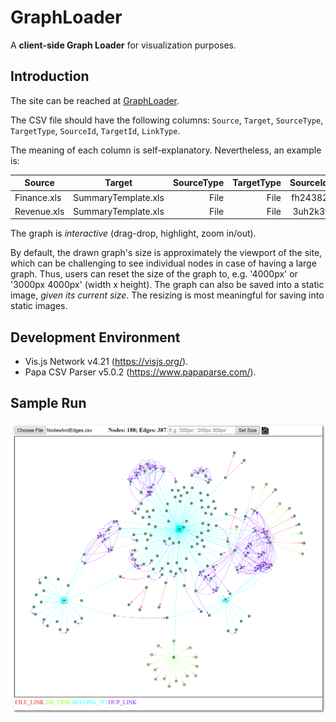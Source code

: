 # GraphLoader
A **client-side Graph Loader** for visualization purposes.

## Introduction

The site can be reached at [GraphLoader](https://thachngoctran.github.io/GraphLoader/).

The CSV file should have the following columns: `Source`, `Target`, `SourceType`, `TargetType`, `SourceId`, `TargetId`, `LinkType`.

The meaning of each column is self-explanatory. Nevertheless, an example is:

| Source        | Target                | SourceType  | TargetType    | SourceId      | TargetId  | LinkType  |
| ------------- |:---------------------:| -----------:| -------------:| -------------:| ---------:| ---------:|
| Finance.xls   | SummaryTemplate.xls   | File        | File          | fh24382       | keef49t   | REFER_TO  |
| Revenue.xls   | SummaryTemplate.xls   | File        | File          | 3uh2k3f       | keef49t   | REFER_TO  |

The graph is *interactive* (drag-drop, highlight, zoom in/out).

By default, the drawn graph's size is approximately the viewport of the site, which can be challenging to see individual nodes in case of having a large graph. Thus, users can reset the size of the graph to, e.g. '4000px' or '3000px 4000px' (width x height). The graph can also be saved into a static image, *given its current size*. The resizing is most meaningful for saving into static images.

## Development Environment

+ Vis.js Network v4.21 (https://visjs.org/).
+ Papa CSV Parser v5.0.2 (https://www.papaparse.com/).

## Sample Run

![Sample Run](/SampleRun.png)
